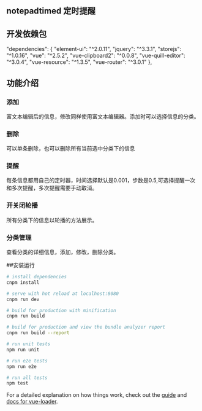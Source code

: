 ## notepadtimed 定时提醒
## 开发依赖包
  "dependencies": {
    "element-ui": "^2.0.11",
    "jquery": "^3.3.1",
    "storejs": "^1.0.16",
    "vue": "^2.5.2",
    "vue-clipboard2": "^0.0.8",
    "vue-quill-editor": "^3.0.4",
    "vue-resource": "^1.3.5",
    "vue-router": "^3.0.1"
  },
## 功能介绍
### 添加
富文本编辑后的信息，修改同样使用富文本编辑器。添加时可以选择信息的分类。
### 删除
 可以单条删除，也可以删除所有当前选中分类下的信息
### 提醒
 每条信息都用自己的定时器，时间选择默认是0.001，步数是0.5,可选择提醒一次和多次提醒，多次提醒需要手动取消。
### 开关闭轮播
 所有分类下的信息以轮播的方法展示。
### 分类管理
 查看分类的详细信息，添加，修改，删除分类。

##安装运行
``` bash
# install dependencies
cnpm install

# serve with hot reload at localhost:8080
cnpm run dev

# build for production with minification
cnpm run build

# build for production and view the bundle analyzer report
cnpm run build --report

# run unit tests
npm run unit

# run e2e tests
npm run e2e

# run all tests
npm test
```

For a detailed explanation on how things work, check out the [guide](http://vuejs-templates.github.io/webpack/) and [docs for vue-loader](http://vuejs.github.io/vue-loader).
